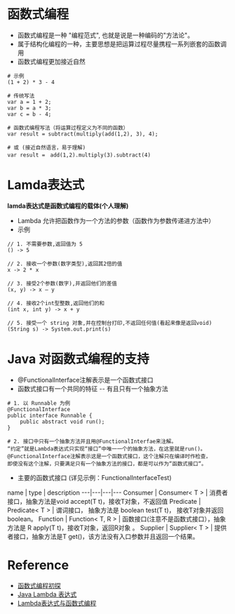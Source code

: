 

# 函数式编程
- 函数式编程是一种 "编程范式", 也就是说是一种编码的"方法论"。
- 属于结构化编程的一种，主要思想是把运算过程尽量携程一系列嵌套的函数调用
- 函数式编程更加接近自然
```
# 示例
(1 + 2) * 3 - 4

# 传统写法
var a = 1 + 2;
var b = a * 3;
var c = b - 4;

# 函数式编程写法（将运算过程定义为不同的函数）
var result = subtract(multiply(add(1,2), 3), 4);

# 或 (接近自然语言，易于理解)
var result =　add(1,2).multiply(3).subtract(4) 
```

# Lamda表达式
**lamda表达式是函数式编程的载体(个人理解)**
- Lambda 允许把函数作为一个方法的参数（函数作为参数传递进方法中）
- 示例
```
// 1. 不需要参数,返回值为 5  
() -> 5  
  
// 2. 接收一个参数(数字类型),返回其2倍的值  
x -> 2 * x  
  
// 3. 接受2个参数(数字),并返回他们的差值  
(x, y) -> x – y  
  
// 4. 接收2个int型整数,返回他们的和  
(int x, int y) -> x + y  
  
// 5. 接受一个 string 对象,并在控制台打印,不返回任何值(看起来像是返回void)  
(String s) -> System.out.print(s)
```

# Java 对函数式编程的支持
- @FunctionalInterface注解表示是一个函数式接口
- 函数式接口有一个共同的特征 -- 有且只有一个抽象方法
```
# 1. 以 Runnable 为例
@FunctionalInterface
public interface Runnable {
    public abstract void run();
}

# 2. 接口中只有一个抽象方法并且用@FunctionalInterfae来注解。
“约定”就是Lambda表达式只实现“接口”中唯一一个的抽象方法，在这里就是run()。
@FunctionalInterface注解表示这是一个函数式接口，这个注解只在编译时作检查，
即使没有这个注解，只要满足只有一个抽象方法的接口，都是可以作为“函数式接口“。
```
- 主要的函数式接口 (详见示例：FunctionalInterfaceTest)

name | type | description
---|---|---|---
Consumer | Consumer< T > | 消费者接口，抽象方法是void accept(T t)，接收T对象，不返回值
Predicate | Predicate< T > | 谓词接口， 抽象方法是 boolean test(T t)， 接收T对象并返回boolean。
Function | Function< T, R > | 函数接口(注意不是函数式接口），抽象方法是 R apply(T t)，接收T对象，返回R对象 。
Supplier | Supplier< T > |  提供者接口，抽象方法是T get()，该方法没有入口参数并且返回一个结果。
    
# Reference
- [函数式编程初探](http://www.ruanyifeng.com/blog/2012/04/functional_programming.html)
- [Java Lambda 表达式](https://www.runoob.com/java/java8-lambda-expressions.html)
- [Lambda表达式与函数式编程](https://zhuanlan.zhihu.com/p/136816446)